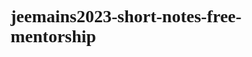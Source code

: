 # jeemains2023-short-notes-free-mentorship

<html>
<head>
<script async src="https://pagead2.googlesyndication.com/pagead/js/adsbygoogle.js?client=ca-pub-6738179060246081"
     crossorigin="anonymous"></script>
   <title> jeemains notes for 2023 | jeemain2023 exam dates</title>
   <meta name="viewport" content="width=device-width, initial-scale=1" />
         <style type="text/css">
         *{
         padding: 0;
         margin: 0;
         font-family: times new roman , sans serif;
         font-weight: bold;
         }
             
        /*image style*/
             body img{
                border: 1px solid black;
                padding: 0.2rem;
             }
             
       /*nav style*/
       .nav-ul{
       list-style: none;
       display: float;
       float: lift;
       display: flex;
       
       
        }
        body header nav ul a{
        text-decoration: none;
        padding: 0.8rem;
        border: 1px solid black
        margin: 0.1rem;
        border-radius: 20px;
        color: blue;
        
        
        }
        body header nav ul a:hover{
        background-color: red;
        color: black;
        }
        .nav{
        width: 100%;
        height: auto;
        background-color: yellow;
        padding: 10px;
        
        
        }
        body input{
        border: 1px solid black;
        border-radius: 20px;
        padding: 5px;
        display: float;
        float: center;
        width: 80%;
        margin-top: 0;
        
        }
     #search-icon:hover{
     color: yellow;
     background-color: white;
     border: 3px solid blue;
     }   
   #search-icon{
   
       
     
      width: 2.8rem;
      height: 2.8rem;
         }
        
       body button img{
       width: 2rem;
       height: 2rem;
       }
       
       .as{
       width: 90%;
       height: auto;
       align: center;
       }
       
        
        .atom{
        color: white;
        background-color: red;
        margin: 10px;
        text-border: 1px;
        padding: 4px;
        border: 1px solid black;
        
        }
        
        .pro{
        color: white;
        background-color: red;
        border: 1px solid black;
        padding: 4px;
        }
        
        .sct{
        box-sizing: border-box;
        border: 1px solid blue;
        }
        
        .pro-img{
        
        width:90%;
        height: auto;
        
        }
        
        
        
        .pdf-heading-atomic{
        color: black;
        display-align: center;
        font-weight: bold;
        font-family: arial;
        
        
        
        
        }
        .pdf-link{
        text-decoration: none;
        
        color: blue;
        display: float;
        float: left;}
        .pdf-link:hover{
        color: red;
        text-decoration: none;
        background-color: white;
        display: fixe;
        border: 2px solid brown;
        border-radius: 30px;}
        .pdf-link:visited{
        color: red;
        
        background-color: white;
        display: fixe;
        }
        
        .download-icon{
        width: 2rem;
        height: auto;
        url: 
        
        
        }
        
/* atomic */        
        
        .download-btn-atomic{
        width: 20%;
        height: auto;
         display: float;
         float: right;
        
         background-color: #9345ed;
         border: 1.3px solid black;
         border-radius: 20%;
        
        }
        
        .download-btn-atomic:hover{
        background-color: white;
        
        }
        
        
        
        .download-btn-atomic a{
        color: yellow;
        font-size: 0.8rem;
        font-weight: bold;
        
        }
        
        
        .download-btn-atomic a:hover{
        color: red;
        background-color: white;
        font-size: 0.8rem;
        font-weight: bolder;
        
        }
        .download-btn-atomic a:visited{
        color: blue;
        background-color: white;
        font-size: 0.8rem;
        font-weight: bolder;
        
        }
        .atomic-text{
        display: float;
        float: left;
        color: blue;
        }
        
/* preodic */        
        .pdf-heading-preodic{
        color: black;
        display-align: center;
        font-weight: bold;
        font-family: arial;
        }
        .download-btn-preodic{width: 20%;
        height: auto;
        display: float;
        float: right;
        
        background-color: #9345ed;
        border: 1.3px solid black;
        border-radius: 20%;
        
        }
        .download-btn-preodic:hover{
        background-color: white;
        
        }
        .download-btn-preodic a{
        color: yellow;
        
        font-size: 0.8rem;
        font-weight: bold;
        
        }
        .download-btn-preodic a:hover{
        color: red;
        background-color: white;
        font-size: 0.8rem;
        font-weight: bolder;
        
        }
        .download-btn-preodic a:visited{
        color: blue;
        background-color: white;
        font-size: 0.8rem;
        font-weight: bolder;
        
        }
        .preodic-text{
        display: float;
        float: left;
        color: blue;
        }
        
        
 /* social icons */       
        .social-container{
        display: flex;
        border-box: box-size;
        
        }
        
        .social-container #yt img{ width: 50px; 
             height: 50px;
             border: 1px solid black;
             margin: 1px;
             border-radius: 6%;
             overflow: hidden
              }
              #yt img:hover{background-color: green;}
        #linked img{width: 50px; 
        height: 50px;
        border: 1px solid black;
        margin-left: 0px;
        border-radius: 5%;
        overflow: hidden
        }
        #linked img:hover{background-color: red;}
        #whts img{width: 50px; 
        height: 50px;
        border: 1px solid black;
        margin: 0px 2px 0px 1px;
        border-radius: 7%;
        overflow: hidden
        }
        #whts img:hover{
        background-color: blue;
        }
        
        
        
        #tele img{width: 50px; 
        height: 50px;
        border: 1px solid black;
        border-radius: 5%;
        overflow: hidde
        }
        #tele img:hover{
        background-color: yellow;
        border: 2px solid black;
        
        }
        
        
        
        
        h4{
        display: float;
        float: center;
        font-family: times new roman , sans serif;
        font-weight: bold;
        color: black;
        }
        
        
        
         </style>
</head>

      <body>
      <input  type="text" placeholder="search.."> <button id="search-icon"><img src="https://3c5.com/b8u1b">  </button>
      
         <img src="https://9k.gg/0wijk" width="100%" height="auto">
      
      
         <header class="header">
             <nav class="nav">
                 <ul class="nav-ul">
                    <li class="nav-1"> <a href="#" >Home </a></li>
                    <li class="nav-2"><a href="#" >services</a></li>
                    <li class="nav-3"><a href="#" > videos </a></li>
                    <li class="nav-4"><a href="#" >contact </a></li>
                    
            
                </ul>
             </nav>
         </header>
<main>         
  <div class="atomic">
     <h3 class="atom"> • Atomic stracture short notes......</h3>
     <img class="as" src="https://3c5.com/xtshm">
         
  </div>
         
        <section class="sct">
               <h3 class="pro"> • Periodic table short notes for Jeemain</h3> <br>
               <img class="pro-img" src="https://3c5.com/3d1y1" alt="https://3c5.com/3d1y1">
               <img class="pro-img" src="https://3c5.com/z3i5q" alt="https://3c5.com/z3i5q">
        
        </section>
         
 <br>
 <br>
 <hr>
 <section>
        <h3 class="pdf-heading-atomic"> DOWNLOAD ATOMIC STRUCTURE NOTES PDF FOR JEEMAINS2023</h3>
      
      <h4 class="atomic-text"> To download ATOMIC STRACTURE short notes <br> pdf click downlod </h4>
      
              <button class="download-btn-atomic"> 
                         <img class="download-icon" src="https://3c5.com/9q6k5">
                         <a href="https://uploadnow.io/f/cHZ3zCZ" >Download</a>
              </button>

           <a class="pdf-link" href="https://uploadnow.io/f/cHZ3zCZ"> Click Here Atomic stracture</a>
 
 
 
  <hr>    
  <pre>



  </pre>
  
         <hr>
                <div>
                    <h3 class="pdf-heading-preodic"> DOWNLOAD PREODIC TABLE NOTES PDF FOR JEEMAINS2023</h2>
                    <h4 class="preodic-text"> To download preodic table short notes <br> pdf click downlod </h4>
                    
     
                          <button class="download-btn-preodic"> 
                                      <img class="download-icon" src="https://3c5.com/9q6k5">
                                            <a href="https://uploadnow.io/f/htLJ0wq" >Download</a>
                          </button>
                
                
                
                
                
                <pre>
                
                
                
                
                
                
                </pre>
                
         <hr>
         <h4 > FOLLOW US ! on social media</h4> <br>
         
<div class="social-container">
          <pre>


</pre>
      <a id="linked" href="https://www.linkedin.com/in/raj-dagi1046" target="https://www.linkedin.com/in/raj-dagi1046" >
           <img src="https://3c5.com/wrull" alt="@raj-dagi1046">
      </a>
      
      
      <a id="yt" href="https://youtube.com/channel/UCL2jcP2qpuiWm4CO_m9ooNA" target="https://youtube.com/channel/UCL2jcP2qpuiWm4CO_m9ooNA" >
      <img src="https://9k.gg/h9uiu" alt="raj dagi prayas">
      </a>
      
      
      <a id="tele" href="https://t.me/jeemain12" target="https://t.me/jeemain12" >
      <img src="https://3c5.com/9i14e" alt="@jeemain12">
      </a>
      
      <a id="whts" href="https://wa.me/+918770767272" target="https://wa.me/+918770767272" >
      <img src="https://3c5.com/1wwmv" alt="raj-dagi1046">
      </a>
      
      
</div>


         
              
         
         
       
         
      
      
      
  <br>
  <br>    
      
      
      <br>
      
    <pre>
      
      
    </pre>
      <hr>
      <footer>
              <p>© all copyright reseve  | privacy policy</p>
              <i> ® Term & conditions</i>
      </footer>

